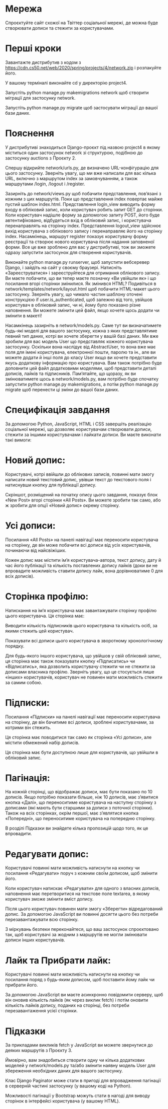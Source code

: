 # Мережа


Спроєктуйте сайт схожої на Твіттер соціальної мережі, де можна буде створювати дописи та стежити за користувачами.

# Перші кроки


Завантажте дистрибутив з кодом з https://cdn.cs50.net/web/2020/spring/projects/4/network.zip і розпакуйте його.

У вашому терміналі виконайте cd у директорію project4.

Запустіть python manage.py makemigrations network щоб створити міграції для застосунку network.

Запустіть python manage.py migrate щоб застосувати міграції до вашої бази даних.

# Пояснення


У дистрибутиві знаходиться Django-проєкт під назвою project4 в якому міститься один застосунок network зі структурою, подібною до застосунку auctions з Проєкту 2.

Спершу відкрийте network/urls.py, де визначено URL-конфігурацію для цього застосунку. Зверніть увагу, що ми вже написали для вас кілька URL, включно з маршрутом index за замовчуванням, а також маршрутами /login, /logout і /register.

Зазирніть до network/views.py щоб побачити представлення, пов’язані з кожним з цих маршрутів. Поки що представлення index повертає майже пустий шаблон index.html. Представлення login_view виводить форму входу в обліковий запис, коли користувач робить запит GET до сторінки. Коли користувач надішле форму за допомогою запиту POST, його буде автентифіковано, відбудеться вхід в обліковий запис, і користувача перенаправлять на сторінку index. Представлення logout_view здійснює вихід користувача з облікового запису і перенаправляє його на сторінку index. Насамкінець, маршрут register показує користувачу форму реєстрації та створює нового користувача після надання заповненої форми. Все це вже зроблено для вас у дистрибутиві, тож ви зможете одразу запустити застосунок для створення користувачів.

Виконайте python manage.py runserver, щоб запустити вебсеревер Django, і зайдіть на сайт у своєму браузері. Натисніть «Зареєструватися» і зареєструйтеся для отримання облікового запису. Ви маєте побачити, що ви тепер маєте позначку «Ви увійшли як» і що посилання вгорі сторінки змінилися. Як змінився HTML? Подивіться в network/templates/network/layout.html щоб побачити HTML-макет цього застосунку. Зверніть увагу, що чимало частин шаблону оточені конструкцією if user.is_authenticated, щоб залежно від того, увійшов користувач в обліковий запис, чи ні, йому було показано різне наповнення. Ви можете змінити цей файл, якщо хочете щось додати чи змінити в макеті!

Насамкінець зазирніть в network/models.py. Саме тут ви визначатимете будь-які моделі для вашого застосунку, кожна з яких представлятиме певний тип даних, котрі ви хочете зберегти у вашій базі даних. Ми вже зробили для вас модель User що представляє кожного користувача застосунку. Оскільки вона наслідує від AbstractUser, то вона вже має поля для імені користувача, електронної пошти, паролю та ін., але ви можете додати й інші поля до класу User якщо ви хочете представити якусь додаткову інформацію про користувача. Вам також потрібно буде доповнити цей файл додатковими моделями, щоб представити деталі дописів, лайків та підписників. Пам’ятайте, що щоразу, як ви змінюватимете щось в network/models.py, вам потрібно буде спочатку запустити python manage.py makemigrations, а потім python manage.py migrate щоб перенести ці зміни до вашої бази даних.

# Специфікація завдання


За допомогою Python, JavaScript, HTML і CSS завершіть реалізацію соціальної мережі, що дозволяє користувачам створювати дописи, стежити за іншими користувачами і лайкати дописи. Ви маєте виконати такі вимоги:

# Новий допис: 

Користувачі, котрі ввійшли до облікових записів, повинні мати змогу написати новий текстовий допис, увівши текст до текстового поля і натиснувши кнопку для публікації допису.

Скріншот, розміщений на початку опису цього завдання, показує блок «New Post» вгорі сторінки «All Posts». Ви можете зробити так само, або ж зробити для опції «Новий допис» окрему сторінку.

# Усі дописи: 

Посилання «All Posts» на панелі навігації має переносити користувача на сторінку, де він може побачити всі дописи від усіх користувачів, починаючи від найсвіжіших.

Кожен допис має містити ім’я користувача-автора, текст допису, дату й час його публікації та кількість поставлених допису лайків (доки ви не впровадите можливість ставити допису лайк, вона дорівнюватиме 0 для всіх дописів).

# Сторінка профілю: 

Натискання на ім’я користувача має завантажувати сторінку профілю цього користувача. Ця сторінка має:

Виводити кількість підписників цього користувача та кількість осіб, за якими стежить цей користувач.

Показувати всі дописи цього користувача в зворотному хронологічному порядку.

Для будь-якого іншого користувача, що увійшов у свій обліковий запис, ця сторінка має також показувати кнопку «Підписатись» чи «Відписатись», яка дозволить користувачу стежити чи не стежити за дописами власника профілю. Зверніть увагу, що це стосується лише «інших» користувачів, користувач не повинен мати можливість стежити за самим собою.

# Підписки: 

Посилання «Підписки» на панелі навігації має переносити користувача на сторінку, де він бачитиме всі дописи, зроблені користувачами, за котрими він стежить.

Ця сторінка має поводитися так само як сторінка «Усі дописи», але містити обмежений набір дописів.

Ця сторінка має бути доступною лише для користувачів, що увійшли в обліковий запис.

# Пагінація: 

На кожній сторінці, що відображає дописи, має бути показано по 10 дописів. Якщо потрібно показати більше, ніж 10 дописів, має з’явитися кнопка «Далі», що переноситиме користувача на наступну сторінку з дописами (які мають бути старшими за дописи з поточної сторінки). Також на всіх сторінках, окрім першої, має з’являтися кнопка «Попередні», що переноситиме користувача на попередню сторінку.

В розділі Підказки ви знайдете кілька пропозицій щодо того, як це впровадити.

# Редагувати допис:

 Користувачі повинні мати можливість натиснути на кнопку чи посилання «Редагувати» поруч з кожним своїм дописом, щоб змінити його.

Коли користувач натискає «Редагувати» для одного з власних дописів, наповнення має перетворитися на текстове поле textarea, в якому користувач зможе змінити вміст допису.

Після цього користувач повинен мати змогу «Зберегти» відредагований допис. За допомогою JavaScript ви повинні досягти цього без потреби перезавантажувати всю сторінку.

З міркувань безпеки переконайтеся, що ваш застосунок спроєктовано так, щоб користувачі за жодним з маршрутів не могли змінювати дописи інших користувачів.

# Лайк та Прибрати лайк: 

Користувачі повинні мати можливість натиснути на кнопку чи посилання поряд з будь-яким дописом, щоб поставити йому лайк чи прибрати його.

За допомогою JavaScript ви маєте асинхронно повідомити серверу, щоб він оновив кількість лайків (як через виклик fetch) і потім оновити кількість лайків допису, поданих на сторінці, без потреби перезавантаження усієї сторінки.

# Підказки


За прикладами викликів fetch y JavaScript ви можете звернутися до деяких маршрутів з Проєкту 3.

Ймовірно, вам знадобиться створити одну чи кілька додаткових моделей у network/models.py та/або змінити наявну модель User для збереження необхідних даних для вашого застосунку.

Клас Django Paginator може стати в пригоді для впровадження пагінації в серверній частині застосунку (у вашому коді на Python).

Можливості пагінації у Bootstrap можуть стати в нагоді для виводу сторінок в інтерфейсі користувача (у вашому HTML).